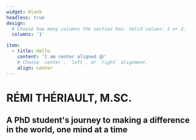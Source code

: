 ```yaml
---
widget: blank
headless: true
design:
  # Choose how many columns the section has. Valid values: 1 or 2.
  columns: '1'

item:
  - title: Hello
    content: 'I am center aligned 😄'
    # Choose `center`, `left`, or `right` alignment.
    align: center
---
```



# RÉMI THÉRIAULT, M.SC.

## A PhD student's journey to making a difference in the world, one mind at a time